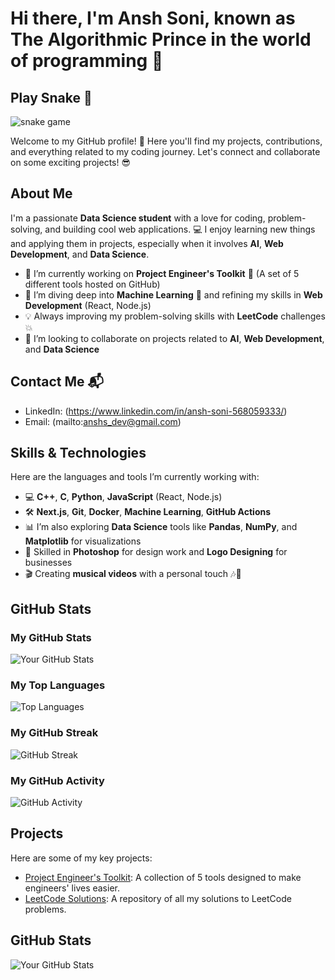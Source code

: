 # Hi there, I'm Ansh Soni, known as The Algorithmic Prince in the world of programming 👋

## Play Snake 🐍
![snake game](https://raw.githubusercontent.com/anshs-dev/anshs-dev/main/dist/github-contribution-grid-snake.svg)


Welcome to my GitHub profile! 🚀 Here you'll find my projects, contributions, and everything related to my coding journey. Let's connect and collaborate on some exciting projects! 😎

## About Me
I'm a passionate **Data Science student** with a love for coding, problem-solving, and building cool web applications. 💻 I enjoy learning new things and applying them in projects, especially when it involves **AI**, **Web Development**, and **Data Science**.

- 🔭 I’m currently working on **Project Engineer's Toolkit** 🎒 (A set of 5 different tools hosted on GitHub)
- 🌱 I’m diving deep into **Machine Learning** 🤖 and refining my skills in **Web Development** (React, Node.js)
- 💡 Always improving my problem-solving skills with **LeetCode** challenges 💥
- 👯 I’m looking to collaborate on projects related to **AI**, **Web Development**, and **Data Science**

## Contact Me 📬
- LinkedIn: (https://www.linkedin.com/in/ansh-soni-568059333/)
- Email: (mailto:anshs_dev@gmail.com)

## Skills & Technologies
Here are the languages and tools I’m currently working with:
- 💻 **C++**, **C**, **Python**, **JavaScript** (React, Node.js)
- 🛠️ **Next.js**, **Git**, **Docker**, **Machine Learning**, **GitHub Actions**
- 📊 I’m also exploring **Data Science** tools like **Pandas**, **NumPy**, and **Matplotlib** for visualizations
- 🎨 Skilled in **Photoshop** for design work and **Logo Designing** for businesses
- 🎬 Creating **musical videos** with a personal touch 🎶💖

## GitHub Stats

### My GitHub Stats
![Your GitHub Stats](https://github-readme-stats.vercel.app/api?username=anshs-dev&show_icons=true&hide_title=true)

### My Top Languages
![Top Languages](https://github-readme-stats.vercel.app/api/top-langs/?username=anshs-dev&show_icons=true&hide_title=true)

### My GitHub Streak
![GitHub Streak](https://github-readme-streak-stats.herokuapp.com/?user=anshs-dev&hide_title=true)

### My GitHub Activity
![GitHub Activity](https://activity-graph.herokuapp.com/graph?username=anshs-dev&hide_title=true)

## Projects
Here are some of my key projects:
- [Project Engineer's Toolkit](https://github.com/anshs-dev/LeetCode-Daily-Problems): A collection of 5 tools designed to make engineers' lives easier.
- [LeetCode Solutions](https://github.com/anshs-dev/LeetCode-Daily-Problems): A repository of all my solutions to LeetCode problems.

## GitHub Stats
![Your GitHub Stats](https://github-readme-stats.vercel.app/api?username=anshs-dev&show_icons=true&hide_title=true)
